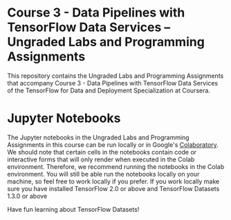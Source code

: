 Course 3 - Data Pipelines with TensorFlow Data Services – Ungraded Labs and Programming Assignments
================================================================================

This repository contains the Ungraded Labs and Programming Assignments that accompany Course 3 - Data Pipelines with TensorFlow Data Services of the TensorFlow for Data and Deployment Specialization at Coursera. 

# Jupyter Notebooks

The Jupyter notebooks in the Ungraded Labs and Programming Assignments in this course can be run locally or in Google's [Colaboratory](https://colab.research.google.com/notebooks/welcome.ipynb). We should note that certain cells in the notebooks contain code or interactive forms that will only render when executed in the Colab environment. Therefore, we recommend running the notebooks in the Colab environment. You will still be able run the notebooks locally on your machine, so feel free to work locally if you prefer. If you work locally make sure you have installed TensorFlow 2.0 or above and TensorFlow Datasets 1.3.0 or above


Have fun learning about TensorFlow Datasets!